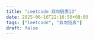 ```yaml
---
title: "Leetcode 双向链表13"
date: 2025-06-16T22:16:50+08:00
tags: ["leetcode", "双向链表"]
draft: false
---
```



